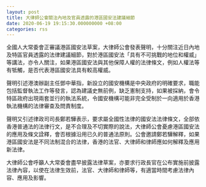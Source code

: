 ```yaml
---
layout: post
title: 大律師公會關注內地及官員透露的港區國安法建議細節
date: 2020-06-19 19:15:30.000000000 +08:00
categories: rss
---
```


全國人大常委會正審議港區國安法草案，大律師公會發表聲明，十分關注近日內地及特區官員透露的法律建議細節，對於港區國安法「具有不可挑戰的地位和權威」等講法，亦令人關注，如果港區國安法與其他保障人權的法律條文，例如人權法等有牴觸，是否代表港區國安法具有較高權威。

聲明引述港澳辦副主任鄧中華指，新設立的國安機構是中央政府的明確要求，職能包括監督執法工作等發言，認為建議史無前例，缺乏憲制支持，如果被採納，會令特區政府出現兩套並行的執法系統，令國安機構可能非完全受制於一向適用於香港執法機構的法律審查及問責制度。

聲明又引述律政司司長鄭若驊表示，要求屬全國性法律的國安法法律條文，全部依香港普通法的法律行文，是不合理及不切實際的說法，大律師公會憂慮港區國安法的應用及條文詮釋，會否根據沿用已久的普通法原則。公會邀請鄭若驊解釋，如果港區國安法是不同法制混合的法律，香港的法官、大律師和律師應如何解釋及應用新法律。

大律師公會呼籲人大常委會盡早披露法律草案，亦要求行政長官在公布實施前披露法律內容，以使在法律生效前，法官、大律師和律師等，有適當時間考慮法律內容、應用及影響。
